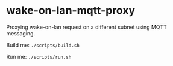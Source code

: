 # wake-on-lan-mqtt-proxy

Proxying wake-on-lan request on a different subnet using MQTT messaging.

Build me: `./scripts/build.sh`

Run me: `./scripts/run.sh`